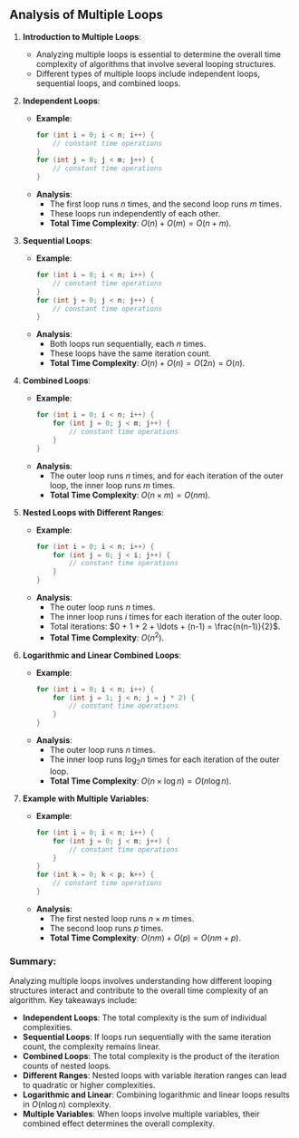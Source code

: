 ## Analysis of Multiple Loops

1. **Introduction to Multiple Loops**:
   - Analyzing multiple loops is essential to determine the overall time complexity of algorithms that involve several looping structures.
   - Different types of multiple loops include independent loops, sequential loops, and combined loops.

2. **Independent Loops**:
   - **Example**:
     ```cpp
     for (int i = 0; i < n; i++) {
         // constant time operations
     }
     for (int j = 0; j < m; j++) {
         // constant time operations
     }
     ```
   - **Analysis**:
     - The first loop runs $n$ times, and the second loop runs $m$ times.
     - These loops run independently of each other.
     - **Total Time Complexity**: $O(n) + O(m) = O(n + m)$.

3. **Sequential Loops**:
   - **Example**:
     ```cpp
     for (int i = 0; i < n; i++) {
         // constant time operations
     }
     for (int j = 0; j < n; j++) {
         // constant time operations
     }
     ```
   - **Analysis**:
     - Both loops run sequentially, each $n$ times.
     - These loops have the same iteration count.
     - **Total Time Complexity**: $O(n) + O(n) = O(2n) = O(n)$.

4. **Combined Loops**:
   - **Example**:
     ```cpp
     for (int i = 0; i < n; i++) {
         for (int j = 0; j < m; j++) {
             // constant time operations
         }
     }
     ```
   - **Analysis**:
     - The outer loop runs $n$ times, and for each iteration of the outer loop, the inner loop runs $m$ times.
     - **Total Time Complexity**: $O(n \times m) = O(nm)$.

5. **Nested Loops with Different Ranges**:
   - **Example**:
     ```cpp
     for (int i = 0; i < n; i++) {
         for (int j = 0; j < i; j++) {
             // constant time operations
         }
     }
     ```
   - **Analysis**:
     - The outer loop runs $n$ times.
     - The inner loop runs $i$ times for each iteration of the outer loop.
     - Total iterations: $0 + 1 + 2 + \ldots + (n-1) = \frac{n(n-1)}{2}$.
     - **Total Time Complexity**: $O(n^2)$.

6. **Logarithmic and Linear Combined Loops**:
   - **Example**:
     ```cpp
     for (int i = 0; i < n; i++) {
         for (int j = 1; j < n; j = j * 2) {
             // constant time operations
         }
     }
     ```
   - **Analysis**:
     - The outer loop runs $n$ times.
     - The inner loop runs $\log_2{n}$ times for each iteration of the outer loop.
     - **Total Time Complexity**: $O(n \times \log{n}) = O(n \log{n})$.

7. **Example with Multiple Variables**:
   - **Example**:
     ```cpp
     for (int i = 0; i < n; i++) {
         for (int j = 0; j < m; j++) {
             // constant time operations
         }
     }
     for (int k = 0; k < p; k++) {
         // constant time operations
     }
     ```
   - **Analysis**:
     - The first nested loop runs $n \times m$ times.
     - The second loop runs $p$ times.
     - **Total Time Complexity**: $O(nm) + O(p) = O(nm + p)$.

### Summary:
Analyzing multiple loops involves understanding how different looping structures interact and contribute to the overall time complexity of an algorithm. Key takeaways include:
- **Independent Loops**: The total complexity is the sum of individual complexities.
- **Sequential Loops**: If loops run sequentially with the same iteration count, the complexity remains linear.
- **Combined Loops**: The total complexity is the product of the iteration counts of nested loops.
- **Different Ranges**: Nested loops with variable iteration ranges can lead to quadratic or higher complexities.
- **Logarithmic and Linear**: Combining logarithmic and linear loops results in $O(n \log{n})$ complexity.
- **Multiple Variables**: When loops involve multiple variables, their combined effect determines the overall complexity.